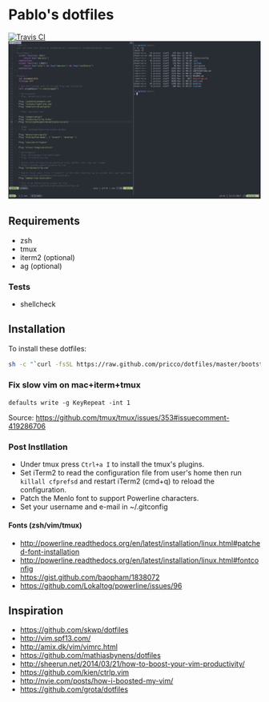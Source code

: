 # Pablo's dotfiles
[![Travis CI](https://travis-ci.org/pricco/dotfiles.svg?branch=master)](https://travis-ci.org/pricco/dotfiles)
![Screen Shot](https://github.com/pricco/dotfiles/raw/master/screenshot.png)

## Requirements

* zsh
* tmux
* iterm2 (optional)
* ag (optional)

### Tests
* shellcheck

## Installation

To install these dotfiles:

```bash
sh -c "`curl -fsSL https://raw.github.com/pricco/dotfiles/master/bootstrap.sh`"
```

### Fix slow vim on mac+iterm+tmux

`defaults write -g KeyRepeat -int 1`

Source: https://github.com/tmux/tmux/issues/353#issuecomment-419286706

### Post Instllation

* Under tmux press `Ctrl+a I` to install the tmux's plugins.
* Set iTerm2 to read the configuration file from user's home then run
  `killall cfprefsd` and restart iTerm2 (cmd+q) to reload the configuration.
* Patch the Menlo font to support Powerline characters.
* Set your username and e-mail in ~/.gitconfig

#### Fonts (zsh/vim/tmux)

* http://powerline.readthedocs.org/en/latest/installation/linux.html#patched-font-installation
* http://powerline.readthedocs.org/en/latest/installation/linux.html#fontconfig
* https://gist.github.com/baopham/1838072
* https://github.com/Lokaltog/powerline/issues/96

## Inspiration

* https://github.com/skwp/dotfiles
* http://vim.spf13.com/
* http://amix.dk/vim/vimrc.html
* https://github.com/mathiasbynens/dotfiles
* http://sheerun.net/2014/03/21/how-to-boost-your-vim-productivity/
* https://github.com/kien/ctrlp.vim
* http://nvie.com/posts/how-i-boosted-my-vim/
* https://github.com/grota/dotfiles
